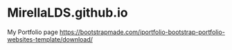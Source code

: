 # MirellaLDS.github.io
My Portfolio page
https://bootstrapmade.com/iportfolio-bootstrap-portfolio-websites-template/download/
